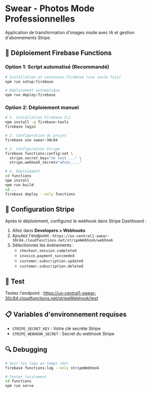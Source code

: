 # Swear - Photos Mode Professionnelles

Application de transformation d'images mode avec IA et gestion d'abonnements Stripe.

## 🚀 Déploiement Firebase Functions

### Option 1: Script automatisé (Recommandé)

```bash
# Installation et connexion Firebase (une seule fois)
npm run setup:firebase

# Déploiement automatique
npm run deploy:firebase
```

### Option 2: Déploiement manuel

```bash
# 1. Installation Firebase CLI
npm install -g firebase-tools
firebase login

# 2. Configuration du projet
firebase use swear-30c84

# 3. Configuration Stripe
firebase functions:config:set \
  stripe.secret_key="sk_test_..." \
  stripe.webhook_secret="whsec_..."

# 4. Déploiement
cd functions
npm install
npm run build
cd ..
firebase deploy --only functions
```

## 🔧 Configuration Stripe

Après le déploiement, configurez le webhook dans Stripe Dashboard :

1. Allez dans **Developers > Webhooks**
2. Ajoutez l'endpoint : `https://us-central1-swear-30c84.cloudfunctions.net/stripeWebhook/webhook`
3. Sélectionnez les événements :
   - `checkout.session.completed`
   - `invoice.payment_succeeded`
   - `customer.subscription.updated`
   - `customer.subscription.deleted`

## 🧪 Test

Testez l'endpoint : https://us-central1-swear-30c84.cloudfunctions.net/stripeWebhook/test

## 📋 Variables d'environnement requises

- `STRIPE_SECRET_KEY` : Votre clé secrète Stripe
- `STRIPE_WEBHOOK_SECRET` : Secret du webhook Stripe

## 🔍 Debugging

```bash
# Voir les logs en temps réel
firebase functions:log --only stripeWebhook

# Tester localement
cd functions
npm run serve
```